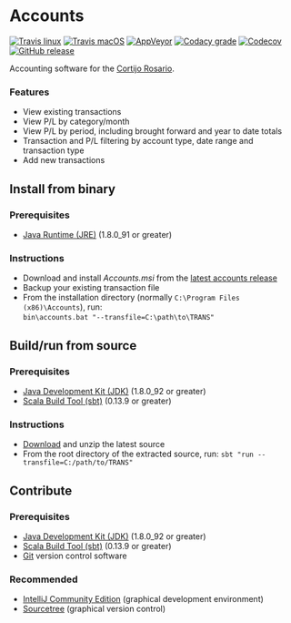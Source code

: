 # Accounts

[![Travis linux](https://img.shields.io/travis/bretts-org/accounts/master.svg?label=linux)](https://travis-ci.org/bretts-org/accounts)
[![Travis macOS](https://img.shields.io/travis/bretts-org/accounts/master.svg?label=macOS)](https://travis-ci.org/bretts-org/accounts)
[![AppVeyor](https://img.shields.io/appveyor/ci/aebrett/accounts/master.svg?label=windows)](https://ci.appveyor.com/project/aebrett/accounts)
[![Codacy grade](https://img.shields.io/codacy/grade/0240d5e9efa44dd9a684a052511ab7e5/master.svg)](https://www.codacy.com/app/aebrett/accounts)
[![Codecov](https://img.shields.io/codecov/c/github/bretts-org/accounts/master.svg)](https://codecov.io/gh/bretts-org/accounts)
[![GitHub release](https://img.shields.io/github/release/bretts-org/accounts.svg)](https://github.com/bretts-org/accounts/releases/latest)

Accounting software for the [Cortijo Rosario](http://www.cortijo-rosario.com).

### Features

* View existing transactions
* View P/L by category/month
* View P/L by period, including brought forward and year to date totals
* Transaction and P/L filtering by account type, date range and transaction type
* Add new transactions

## Install from binary

### Prerequisites
* [Java Runtime (JRE)](https://java.com/en/download/) (1.8.0_91 or greater)

### Instructions
* Download and install *Accounts.msi* from the [latest accounts release](https://github.com/bretts-org/accounts/releases/latest)
* Backup your existing transaction file
* From the installation directory (normally `C:\Program Files (x86)\Accounts`), run:<br/>
  `bin\accounts.bat "--transfile=C:\path\to\TRANS"`

## Build/run from source

### Prerequisites
* [Java Development Kit (JDK)](http://www.oracle.com/technetwork/java/javase/downloads/jdk8-downloads-2133151.html) (1.8.0_92 or greater)
* [Scala Build Tool (sbt)](http://www.scala-sbt.org/download.html) (0.13.9 or greater)

### Instructions
* [Download](https://github.com/bretts-org/accounts/archive/dev.zip) and unzip the latest source
* From the root directory of the extracted source, run: `sbt "run --transfile=C:/path/to/TRANS"`

## Contribute

### Prerequisites
* [Java Development Kit (JDK)](http://www.oracle.com/technetwork/java/javase/downloads/jdk8-downloads-2133151.html) (1.8.0_92 or greater)
* [Scala Build Tool (sbt)](http://www.scala-sbt.org/download.html) (0.13.9 or greater)
* [Git](https://git-scm.com/downloads) version control software

### Recommended
* [IntelliJ Community Edition](https://www.jetbrains.com/idea/download/#section=windows) (graphical development environment)
* [Sourcetree](https://www.sourcetreeapp.com/download) (graphical version control)
